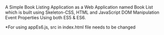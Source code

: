 A Simple Book Listing Application as a Web Application named Book List which is built using Skeleton-CSS, HTML and JavaScript DOM
Manipulation Event Properties Using both ES5 & ES6.

  *For using appEs6.js, src in index.html file needs to be changed
